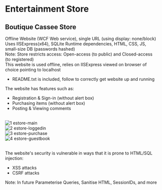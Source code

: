 # Entertainment Store
## Boutique Cassee Store
Offline Website (WCF Web service), single URL (using display: none/block) <br />
Uses IISExpress(x64), SQLite Runtime dependencies, HTML, CSS, JS, small-size DB (passwords hashed) <br />
Note: Store restricts access: Open-access (to public) and Closed-access (to registered) <br />
This website is used offline, relies on IISExpress viewed on browser of choice pointing to localhost <br />
* README.txt is included, follow to correctly get website up and running <br />

The website has features such as: <br />
* Registration & Sign-in (without alert box) <br />
* Purchasing items (without alert box) <br />
* Posting & Viewing comments <br /><br/>

![1 estore-main](https://user-images.githubusercontent.com/32786237/38714794-0195acee-3f2c-11e8-869e-58e02a2955d6.PNG)<br/>
![2 estore-loggedin](https://user-images.githubusercontent.com/32786237/38714800-054f8f12-3f2c-11e8-99cc-17236fdfdb37.PNG)<br/>
![3 estore-purchase](https://user-images.githubusercontent.com/32786237/38714803-08298bc0-3f2c-11e8-9c22-210b7305ffac.png)<br/>
![4 estore-guestbook](https://user-images.githubusercontent.com/32786237/38714807-0a456fb4-3f2c-11e8-84f6-f84b73a333bc.PNG)<br/><br/>

The website's security is vulnerable in ways that it is prone to HTML/SQL injection: <br />
* XSS attacks <br />
* CSRF attacks <br />

Note: In future Parameterise Queries, Sanitise HTML, SessionIDs, and more <br />
